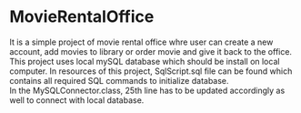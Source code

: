 # MovieRentalOffice
It is a simple project of movie rental office whre user can create a new account, add movies to library or order movie and give it back to the office. 
This project uses local mySQL database which should be install on local computer. 
In resources of this project, SqlScript.sql file can be found which contains all required SQL commands to initialize database.  
In the MySQLConnector.class, 25th line has to be updated accordingly as well to connect with local database.
